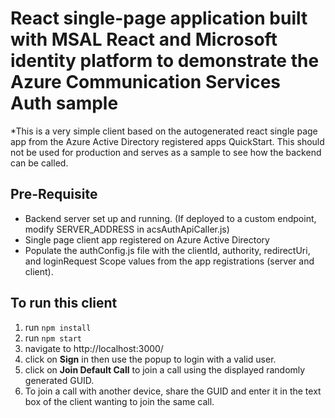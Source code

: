 # React single-page application built with MSAL React and Microsoft identity platform to demonstrate the Azure Communication Services Auth sample

\*This is a very simple client based on the autogenerated react single page app from the Azure Active Directory registered apps QuickStart. This should not be used for production and serves as a sample to see how the backend can be called.

## Pre-Requisite
 - Backend server set up and running. (If deployed to a custom endpoint, modify SERVER_ADDRESS in acsAuthApiCaller.js)
 - Single page client app registered on Azure Active Directory 
 - Populate the authConfig.js file with the clientId, authority, redirectUri, and loginRequest Scope values from the app registrations (server and client).

## To run this client
1. run `npm install`
2. run `npm start`
3. navigate to http://localhost:3000/
4. click on **Sign** in then use the popup to login with a valid user. 
5. click on **Join Default Call** to join a call using the displayed randomly generated GUID.
6. To join a call with another device, share the GUID and enter it in the text box of the client wanting to join the same call.